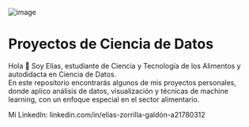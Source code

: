 
![image](https://github.com/user-attachments/assets/07101536-d1c5-4869-bb56-4df892345dfe)

# Proyectos de Ciencia de Datos

Hola 👋 Soy Elías, estudiante de Ciencia y Tecnología de los Alimentos y autodidacta en Ciencia de Datos.  
En este repositorio encontrarás algunos de mis proyectos personales, donde aplico análisis de datos, visualización y técnicas de machine learning, con un enfoque especial en el sector alimentario.



Mi LinkedIn: linkedin.com/in/elías-zorrilla-galdón-a21780312

